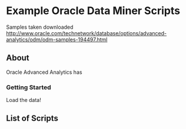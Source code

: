 # Example Oracle Data Miner Scripts
Samples taken downloaded http://www.oracle.com/technetwork/database/options/advanced-analytics/odm/odm-samples-194497.html 

## About 
Oracle Advanced Analytics has 

### Getting Started 
Load the data! 

## List of Scripts

